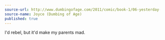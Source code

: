 ```yaml
---
source-url: http://www.dumbingofage.com/2011/comic/book-1/06-yesterday-was-thursday/tree/
source-name: Joyce (Dumbing of Age)
published: true
---
```


<p>I'd rebel, but it'd make my parents mad.</p>


